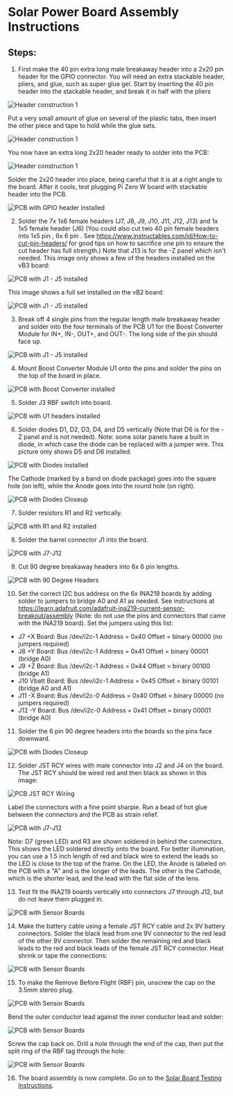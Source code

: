 # Solar Power Board Assembly Instructions

## Steps:

1. First make the 40 pin extra long male breakaway header into a 2x20 pin header for the GPIO connector.  You will need an extra stackable header, pliers, and glue, such as super glue gel.  Start by inserting the 40 pin header into the stackable header, and break it in half with the pliers

![Header construction 1](https://countingfromzero.net/amsat/header1.JPG)

Put a very small amount of glue on several of the plastic tabs, then insert the other piece and tape to hold while the glue sets.

![Header construction 1](https://countingfromzero.net/amsat/header2.JPG)

You now have an extra long 2x20 header ready to solder into the PCB:

![Header construction 1](https://countingfromzero.net/amsat/header3.jpg)

Solder the 2x20 header into place, being careful that it is at a right angle to the board.  After it cools, test plugging Pi Zero W board with stackable header into the PCB. 

![PCB with GPIO header installed](https://countingfromzero.net/amsat/steps/Oa.jpg)

2. Solder the 7x 1x6 female headers (J7, J8, J9, J10, J11, J12, J13) and 1x 1x5 female header (J6) (You could also cut two 40 pin female headers into 1x5 pin , 6x 6 pin .  See https://www.instructables.com/id/How-to-cut-pin-headers/ for good tips on how to sacrifice one pin to ensure the cut header has full strength.)  Note that J13 is for the -Z panel which isn't needed.  This image only shows a few of the headers installed on the vB3 board:

![PCB with J1 - J5 installed](https://countingfromzero.net/amsat/steps/1aa.jpg)

This image shows a full set installed on the vB2 board:

![PCB with J1 - J5 installed](https://countingfromzero.net/amsat/steps/1a.JPG)

3. Break off 4 single pins from the regular length male breakaway header and solder into the four terminals of the PCB U1 for the Boost Converter Module for IN+, IN-, OUT+, and OUT-. The long side of the pin should face up.

![PCB with J1 - J5 installed](https://countingfromzero.net/amsat/steps/2a.jpg)

4. Mount Boost Converter Module U1 onto the pins and solder the pins on the top of the board in place.

![PCB with Boost Converter installed](https://countingfromzero.net/amsat/steps/6a.jpg)

5. Solder J3 RBF switch into board. 

![PCB with U1 headers installed](https://countingfromzero.net/amsat/steps/3aa.jpg)

6. Solder diodes D1, D2, D3, D4, and D5 vertically (Note that D6 is for the -Z panel and is not needed).  Note: some solar panels have a built in diode, in which case the diode can be replaced with a jumper wire.  This picture only shows D5 and D6 installed.

![PCB with Diodes installed](https://countingfromzero.net/amsat/steps/5aa.jpg)

The Cathode (marked by a band on diode package) goes into the square hole (on left), while the Anode goes into the round hole (on right). 

![PCB with Diodes Closeup](https://countingfromzero.net/amsat/steps/7.jpg)

7. Solder resistors R1 and R2 vertically.

![PCB with R1 and R2 installed](https://countingfromzero.net/amsat/steps/4aa.jpg)

8. Solder the barrel connector J1 into the board.

![PCB with J7-J12](https://countingfromzero.net/amsat/steps/barrel.jpg)

9. Cut 90 degree breakaway headers into 6x 6 pin lengths.  

![PCB with 90 Degree Headers](https://countingfromzero.net/amsat/steps/8.jpg)

10. Set the correct I2C bus address on the 6x INA219 boards by adding solder to jumpers to bridge A0 and A1 as needed.  See instructions at https://learn.adafruit.com/adafruit-ina219-current-sensor-breakout/assembly (Note: do not use the pins and connectors that came with the INA219 board).  Set the jumpers using this list:
* J7 +X Board: Bus /dev/i2c-1 Address = 0x40 Offset = binary 00000 (no jumpers required)
* J8 +Y Board: Bus /dev/i2c-1 Address = 0x41 Offset = binary 00001 (bridge A0)
* J9 +Z Board: Bus /dev/i2c-1 Address = 0x44 Offset = binary 00100 (bridge A1)
* J10 Vbatt Board: Bus /dev/i2c-1 Address = 0x45 Offset = binary 00101 (bridge A0 and A1)
* J11 -X Board: Bus /dev/i2c-0 Address = 0x40 Offset = binary 00000 (no jumpers required)
* J12 -Y Board: Bus /dev/i2c-0 Address = 0x41 Offset = binary 00001 (bridge A0)

11. Solder the 6 pin 90 degree headers into the boards so the pins face downward.

![PCB with Diodes Closeup](https://countingfromzero.net/amsat/steps/9.jpg)

12. Solder JST RCY wires with male connector into J2 and J4 on the board.  The JST RCY should be wired red and then black as shown in this image:
 
![PCB JST RCY Wiring](https://countingfromzero.net/amsat/JST_Wiring.jpg)

Label the connectors with a fine point sharpie. Run a bead of hot glue between the connectors and the PCB as strain relief.

![PCB with J7-J12](https://countingfromzero.net/amsat/steps/7aa.jpg)

Note: D7 (green LED) and R3 are shown soldered in behind the connectors.  This shows the LED soldered directly onto the board.  For better illumination, you can use a 1.5 inch length of red and black wire to extend the leads so the LED is close to the top of the frame. On the LED, the Anode is labeled on the PCB with a "A" and is the longer of the leads.  The other is the Cathode, which is the shorter lead, and the lead with the flat side of the lens.

13. Test fit the INA219 boards vertically into connectors J7 through J12, but do not leave them plugged in.

![PCB with Sensor Boards](https://countingfromzero.net/amsat/steps/12.JPG)

14. Make the battery cable using a female JST RCY cable and 2x 9V battery connectors.  Solder the black lead from one 9V connector to the red lead of the other 9V connector.  Then solder the remaining red and black leads to the red and black leads of the female JST RCY connector.  Heat shrink or tape the connections:

![PCB with Sensor Boards](https://countingfromzero.net/amsat/steps/battery_cable.JPG)

15. To make the Remove Before Flight (RBF) pin, unscrew the cap on the 3.5mm stereo plug.  

![PCB with Sensor Boards](https://countingfromzero.net/amsat/RBF_before.jpg)

Bend the outer conductor lead against the inner conductor lead and solder:

![PCB with Sensor Boards](https://countingfromzero.net/amsat/RBF_after.jpg)

Screw the cap back on.  Drill a hole through the end of the cap, then put the split ring of the RBF tag through the hole: 

![PCB with Sensor Boards](https://countingfromzero.net/amsat/steps/rbf_build.jpg)

16. The board assembly is now complete.  Go on to the [Solar Board Testing Instructions](Solar-Power-Board-Testing-Instructions).
